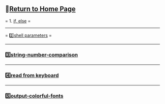 :hotel:[Return to Home Page](https://github.com/geophydog/geophydog.github.io)  
---
= 1. [if, else](https://github.com/geophydog/Linux-Notes/blob/master/Shell/IF-ELSE.md) =

***

= :two:[shell parameters](https://github.com/geophydog/Linux-Notes/blob/master/Shell/Shell-parameters.md) =

***

### :three:[string-number-comparison](https://github.com/geophydog/Linux-Notes/blob/master/Shell/string-number-comparison.md)

***

### :four:[read from keyboard](https://github.com/geophydog/Linux-Notes/blob/master/Shell/Input-from-keyboard.md)

***

### :five:[output-colorful-fonts](https://github.com/geophydog/Linux-Notes/blob/master/Shell/output-colorful-fonts.md)
